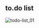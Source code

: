 ## to.do list
![todo-list_01](https://user-images.githubusercontent.com/3688071/120252934-6576db00-c25c-11eb-930a-8f37f7b9cdf5.gif)
